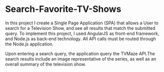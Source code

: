 # Search-Favorite-TV-Shows

In this project I create a Single Page Application (SPA) that allows a User to search for a Television Show, and see all results that match the submitted query. To implement this project, I used AngularJS as front-end framework, and Node.js as back-end technology. All API calls must be routed through the Node.js application.

Upon entering a search query, the application query the TVMaze API.The search results include an image representative of the series, as well as an overall summary of the television show.

